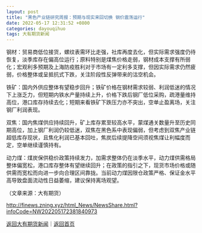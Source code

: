 ```yaml
---
layout: post
title: "黑色产业链研究周报：预期与现实来回切换 钢价震荡运行"
date: 2022-05-17 12:31:52 +0800
categories: dayouqihuo
tags: 大有期货新闻
---
```

<p>钢材：贸易商低位接货，螺纹表需环比走强，社库再度去化，但实际需求强度仍待恢复，淡季库存在偏高位运行；原料特别是煤焦价格走弱，钢材成本支撑有所弱化；宏观利多预期及上海防疫胜利对于市场有一定利多支撑，但因实际需求仍然疲弱，价格整体或呈抵抗式下跌，关注阶段性反弹带来的沽空机会。</p>
 <p>铁矿：国内外供应整体有望稳步回升；铁矿价格在钢材需求较弱、利润低迷的情况下上涨乏力，但短期内铁水产量持续上升，价格下跌后钢厂低位采购，疏港量维持高位，港口库存持续去化；短期来看铁矿下跌压力亦不突出，空单止盈离场，关注钢厂利润表现。</p>
 <p>双焦：国内焦煤供应持续回升，矿上库存累至较高水平，蒙煤通关数量升至历史同期高位，加上钢厂利润仍较低迷，双焦在黑色系中表现偏弱，但考虑到双焦产业链超低库存现状，且焦化利润已基本回吐，焦炭后续提降空间须视焦煤让利幅度而定，空单继续谨慎持有。</p>
 <p>动力煤：煤炭保供稳价政策持续发力，加需求整体仍在淡季水平，动力煤供需格局整体偏宽松，港口库存整体有望继续回升；在政策的指引之下，现货市场价格或随供需而宽松而向进一步向合理区间靠拢。当前动力煤因限仓政策严格、保证金水平高导致盘面流动性日益萎缩，建议保持离场观望。</p><p class="em_media">（文章来源：大有期货）</p>

<http://finews.zning.xyz/html_News/NewsShare.html?infoCode=NW202205172381840973>

[返回大有期货新闻](//finews.withounder.com/category/dayouqihuo.html)｜[返回首页](//finews.withounder.com/)